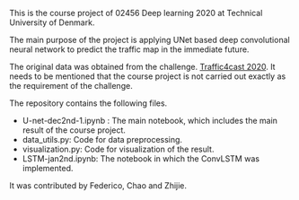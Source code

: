 This is the course project of 02456 Deep learning 2020 at Technical University of Denmark.

The main purpose of the project is applying UNet based deep convolutional neural network to predict the traffic map in the immediate future.

The original data was obtained from the challenge. [Traffic4cast 2020](https://www.iarai.ac.at/traffic4cast/). It needs to be mentioned that the course project is not carried out exactly as the requirement of the challenge.

The repository contains the following files.

 * U-net-dec2nd-1.ipynb : The main notebook, which includes the main result of the course project.
 * data_utils.py: Code for data preprocessing.
 * visualization.py: Code for visualization of the result.
 * LSTM-jan2nd.ipynb: The notebook in which the ConvLSTM was implemented.
 

It was contributed by Federico, Chao and Zhijie.
